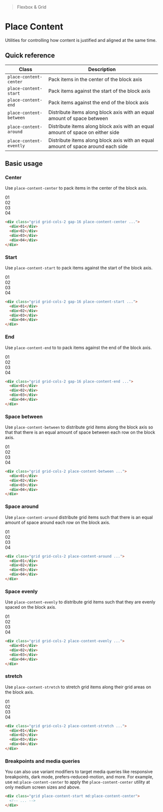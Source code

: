 <script setup>
const exampleClasses = 'p-24 rounded font-ex flex items-center justify-center'
</script>

> Flexbox & Grid

# Place Content
Utilities for controlling how content is justified and aligned at the same time.

## Quick reference

| Class                   | Description                                                                      |
| ----------------------- | -------------------------------------------------------------------------------- |
| `place-content-center`  | Pack items in the center of the block axis                                       |
| `place-content-start`   | Pack items against the start of the block axis                                   |
| `place-content-end`     | Pack items against the end of the block axis                                     |
| `place-content-between` | Distribute items along block axis with an equal amount of space between          |
| `place-content-around`  | Distribute items along block axis with an equal amount of space on either side   |
| `place-content-evently` | Distribute items along block axis with an equal amount of space around each side |

## Basic usage
### Center
Use `place-content-center` to pack items in the center of the block axis.

<container>
  <box striped class="grid grid-cols-[repeat(2,56px)] gap-16 py-64 place-content-center" fg-color="var(--tw-blue-fg)" bg-color="var(--tw-blue-bg)">
    <div class="bg-blue-500" :class="exampleClasses">01</div>
    <div class="bg-blue-500" :class="exampleClasses">02</div>
    <div class="bg-blue-500" :class="exampleClasses">03</div>
    <div class="bg-blue-500" :class="exampleClasses">04</div>
  </box>
</container>

```html
<div class="grid grid-cols-2 gap-16 place-content-center ...">
  <div>01</div>
  <div>02</div>
  <div>03</div>
  <div>04</div>
</div>
```

### Start
Use `place-content-start` to pack items against the start of the block axis.

<container>
  <box striped class="grid grid-cols-[repeat(2,56px)] gap-16 pb-128 place-content-start" fg-color="var(--tw-fuchsia-fg)" bg-color="var(--tw-fuchsia-bg)">
    <div class="bg-fuchsia-500" :class="exampleClasses">01</div>
    <div class="bg-fuchsia-500" :class="exampleClasses">02</div>
    <div class="bg-fuchsia-500" :class="exampleClasses">03</div>
    <div class="bg-fuchsia-500" :class="exampleClasses">04</div>
  </box>
</container>

```html
<div class="grid grid-cols-2 gap-16 place-content-start ...">
  <div>01</div>
  <div>02</div>
  <div>03</div>
  <div>04</div>
</div>
```



### End
Use `place-content-end` to to pack items against the end of the block axis.

<container>
  <box striped class="grid grid-cols-[repeat(2,56px)] gap-16 pt-128 place-content-start" fg-color="var(--tw-cyan-fg)" bg-color="var(--tw-cyan-bg)">
    <div class="bg-cyan-500" :class="exampleClasses">01</div>
    <div class="bg-cyan-500" :class="exampleClasses">02</div>
    <div class="bg-cyan-500" :class="exampleClasses">03</div>
    <div class="bg-cyan-500" :class="exampleClasses">04</div>
  </box>
</container>

```html
<div class="grid grid-cols-2 gap-16 place-content-end ...">
  <div>01</div>
  <div>02</div>
  <div>03</div>
  <div>04</div>
</div>
```

### Space between
Use `place-content-between` to distribute grid items along the block axis so that that there is an equal amount of space between each row on the block axis.

<container>
  <box striped class="grid grid-cols-[repeat(2,56px)] place-content-between" fg-color="var(--tw-pink-fg)" bg-color="var(--tw-pink-bg)">
    <div class="bg-pink-500 mb-64" :class="exampleClasses">01</div>
    <div class="bg-pink-500 mb-64" :class="exampleClasses">02</div>
    <div class="bg-pink-500" :class="exampleClasses">03</div>
    <div class="bg-pink-500" :class="exampleClasses">04</div>
  </box>
</container>

```html
<div class="grid grid-cols-2 place-content-between ...">
  <div>01</div>
  <div>02</div>
  <div>03</div>
  <div>04</div>
</div>
```

### Space around
Use `place-content-around` distribute grid items such that there is an equal amount of space around each row on the block axis.
<container>
  <box striped class="grid grid-cols-[repeat(2,56px)] place-content-around" fg-color="var(--tw-violet-fg)" bg-color="var(--tw-violet-bg)">
    <div class="bg-violet-500 my-16" :class="exampleClasses">01</div>
    <div class="bg-violet-500 my-16" :class="exampleClasses">02</div>
    <div class="bg-violet-500 my-16" :class="exampleClasses">03</div>
    <div class="bg-violet-500 my-16" :class="exampleClasses">04</div>
  </box>
</container>

```html
<div class="grid grid-cols-2 place-content-around ...">
  <div>01</div>
  <div>02</div>
  <div>03</div>
  <div>04</div>
</div>
```

### Space evenly
Use `place-content-evenly` to distribute grid items such that they are evenly spaced on the block axis.

<container>
  <box striped class="grid grid-cols-[repeat(2,56px)] place-content-evenly" fg-color="var(--tw-indigo-fg)" bg-color="var(--tw-indigo-bg)">
    <div class="bg-indigo-500 my-32" :class="exampleClasses">01</div>
    <div class="bg-indigo-500 my-32" :class="exampleClasses">02</div>
    <div class="bg-indigo-500 mb-32" :class="exampleClasses">03</div>
    <div class="bg-indigo-500 mb-32" :class="exampleClasses">04</div>
  </box>
</container>

```html
<div class="grid grid-cols-2 place-content-evenly ...">
  <div>01</div>
  <div>02</div>
  <div>03</div>
  <div>04</div>
</div>
```

### stretch
Use `place-content-stretch` to stretch grid items along their grid areas on the block axis.

<container>
  <box striped class="grid grid-cols-2 place-content-stretch gap-16" fg-color="var(--tw-blue-fg)" bg-color="var(--tw-blue-bg)">
    <div class="bg-blue-500" :class="exampleClasses">01</div>
    <div class="bg-blue-500" :class="exampleClasses">02</div>
    <div class="bg-blue-500" :class="exampleClasses">03</div>
    <div class="bg-blue-500" :class="exampleClasses">04</div>
  </box>
</container>

```html
<div class="grid grid-cols-2 place-content-stretch ...">
  <div>01</div>
  <div>02</div>
  <div>03</div>
  <div>04</div>
</div>
```

### Breakpoints and media queries
You can also use variant modifiers to target media queries like responsive breakpoints, dark mode, prefers-reduced-motion, and more. For example, use `md:place-content-center` to apply the `place-content-center` utility at only medium screen sizes and above.

```html
<div class="grid place-content-start md:place-content-center">
  <!-- ... -->
</div>
```
